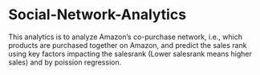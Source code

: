 # Social-Network-Analytics
This analytics is to analyze Amazon’s co-purchase network, i.e., which products are purchased together on Amazon, and predict the sales rank using key factors impacting the salesrank (Lower salesrank means higher sales) and by poission regression.
